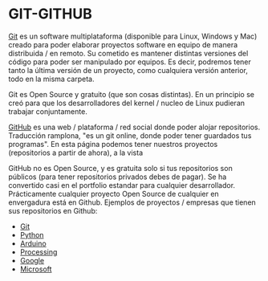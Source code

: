 # GIT-GITHUB

[Git](https://git-scm.com/) es un software multiplataforma (disponible para Linux, Windows y Mac) creado para poder elaborar proyectos software en equipo de manera distribuida / en remoto. Su cometido es mantener distintas versiones del código para poder ser manipulado por equipos. Es decir, podremos tener tanto la última versión de un proyecto, como cualquiera versión anterior, todo en la misma carpeta.

Git es Open Source y gratuito (que son cosas distintas). En un principio se creó para que los desarrolladores del kernel / nucleo de Linux pudieran trabajar conjuntamente.

[GitHub](https://github.com/) es una web / plataforma / red social donde poder alojar repositorios. Traducción ramplona, "es un git online, donde poder tener guardados tus programas". En esta página podemos tener nuestros proyectos (repositorios a partir de ahora), a la vista

GitHub no es Open Source, y es gratuita solo si tus repositorios son públicos (para tener repositorios privados debes de pagar). Se ha convertido casi en el portfolio estandar para cualquier desarrollador. Prácticamente cualquier proyecto Open Source de cualquier en envergadura está en Github. Ejemplos de proyectos / empresas que tienen sus repositorios en Github:

- [Git](https://github.com/git)
- [Python](https://github.com/python)
- [Arduino](https://github.com/arduino)
- [Processing](https://github.com/processing)
- [Google](https://github.com/google)
- [Microsoft](https://github.com/Microsoft)

